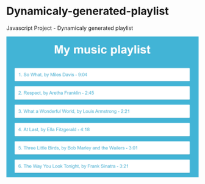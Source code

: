 # Dynamicaly-generated-playlist
Javascript Project - Dynamicaly generated playlist

![ALT](Screenshot.jpg.png)

